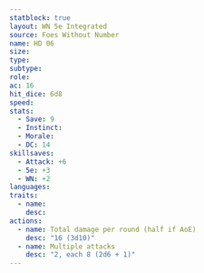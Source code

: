 ```yaml
---
statblock: true
layout: WN 5e Integrated
source: Foes Without Number
name: HD 06
size: 
type: 
subtype: 
role: 
ac: 16
hit_dice: 6d8
speed: 
stats:
  - Save: 9
  - Instinct: 
  - Morale:
  - DC: 14
skillsaves:
  - Attack: +6
  - 5e: +3
  - WN: +2
languages: 
traits:
  - name: 
    desc: 
actions:
  - name: Total damage per round (half if AoE)
    desc: "16 (3d10)"
  - name: Multiple attacks
    desc: "2, each 8 (2d6 + 1)"
---
```



